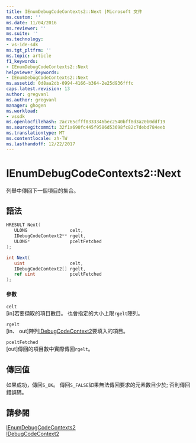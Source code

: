 ```yaml
---
title: IEnumDebugCodeContexts2::Next |Microsoft 文件
ms.custom: ''
ms.date: 11/04/2016
ms.reviewer: ''
ms.suite: ''
ms.technology:
- vs-ide-sdk
ms.tgt_pltfrm: ''
ms.topic: article
f1_keywords:
- IEnumDebugCodeContexts2::Next
helpviewer_keywords:
- IEnumDebugCodeContexts2::Next
ms.assetid: 0d8aa2db-0994-4166-b364-2e25d936fffc
caps.latest.revision: 13
author: gregvanl
ms.author: gregvanl
manager: ghogen
ms.workload:
- vssdk
ms.openlocfilehash: 2ac765cfff0333346bec2540bff8d3a20b0ddf19
ms.sourcegitcommit: 32f1a690fc445f9586d53698fc82c7debd784eeb
ms.translationtype: MT
ms.contentlocale: zh-TW
ms.lasthandoff: 12/22/2017
---
```

# <a name="ienumdebugcodecontexts2next"></a>IEnumDebugCodeContexts2::Next
列舉中傳回下一個項目的集合。  
  
## <a name="syntax"></a>語法  
  
```cpp  
HRESULT Next(  
   ULONG                celt,  
   IDebugCodeContext2** rgelt,  
   ULONG*               pceltFetched  
);  
```  
  
```csharp  
int Next(  
   uint                 celt,  
   IDebugCodeContext2[] rgelt,  
   ref uint             pceltFetched  
);  
```  
  
#### <a name="parameters"></a>參數  
 `celt`  
 [in]若要擷取的項目數目。 也會指定的大小上限`rgelt`陣列。  
  
 `rgelt`  
 [in、 out]陣列[IDebugCodeContext2](../../../extensibility/debugger/reference/idebugcodecontext2.md)要填入的項目。  
  
 `pceltFetched`  
 [out]傳回的項目數中實際傳回`rgelt`。  
  
## <a name="return-value"></a>傳回值  
 如果成功，傳回`S_OK`。 傳回`S_FALSE`如果無法傳回要求的元素數目少於; 否則傳回錯誤碼。  
  
## <a name="see-also"></a>請參閱  
 [IEnumDebugCodeContexts2](../../../extensibility/debugger/reference/ienumdebugcodecontexts2.md)   
 [IDebugCodeContext2](../../../extensibility/debugger/reference/idebugcodecontext2.md)